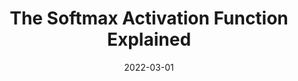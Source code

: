 ---
title: The Softmax Activation Function Explained
date: 2022-03-01
categories:
  - Aritificial Intelligence
tags:
  - Activation Functions
excerpt: In this article we'll explore the Softmax activation function, its use in classification tasks, and how it relates to cross entropy loss.
link: https://wandb.ai/sauravm/Activation-Functions/reports/The-Softmax-Activation-Function-Explained---VmlldzoxNDU1Njgy
---